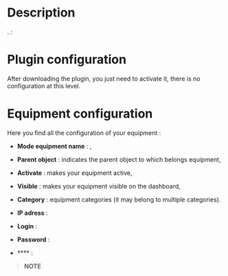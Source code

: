 Description 
===========

. 
 :






Plugin configuration 
=======================

After downloading the plugin, you just need to activate it,
there is no configuration at this level.

Equipment configuration 
=============================




Here you find all the configuration of your equipment :

-   **Mode equipment name** : ,

-   **Parent object** : indicates the parent object to which belongs
    equipment,

-   **Activate** : makes your equipment active,

-   **Visible** : makes your equipment visible on the dashboard,

-   **Category** : equipment categories (it may belong to
    multiple categories).

-   **IP adress** : 

-   **Login** : 

-   **Password** : 

-   **** : 

> **NOTE**
>
> 
